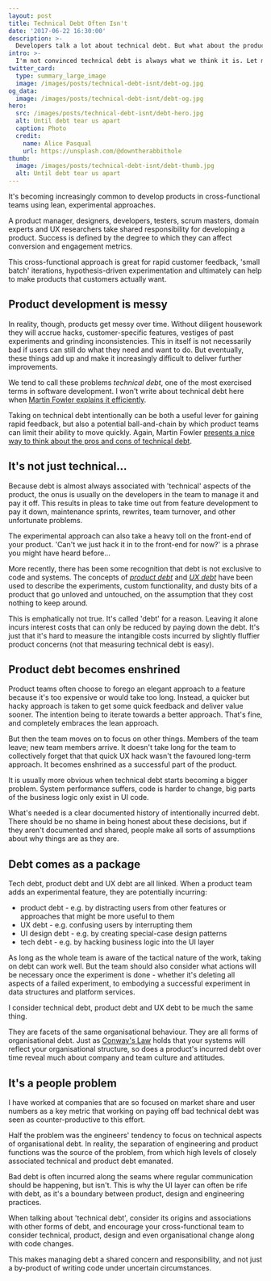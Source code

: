 ```yaml
---
layout: post
title: Technical Debt Often Isn't
date: '2017-06-22 16:30:00'
description: >-
  Developers talk a lot about technical debt. But what about the product and UX debt that often goes along with it?
intro: >-
  I'm not convinced technical debt is always what we think it is. Let me try to explain why.
twitter_card:
  type: summary_large_image
  image: /images/posts/technical-debt-isnt/debt-og.jpg
og_data:
  image: /images/posts/technical-debt-isnt/debt-og.jpg
hero:
  src: /images/posts/technical-debt-isnt/debt-hero.jpg
  alt: Until debt tear us apart
  caption: Photo
  credit:
    name: Alice Pasqual
    url: https://unsplash.com/@downtherabbithole
thumb:
  image: /images/posts/technical-debt-isnt/debt-thumb.jpg
  alt: Until debt tear us apart
---
```


It's becoming increasingly common to develop products in cross-functional teams using lean, experimental approaches.

A product manager, designers, developers, testers, scrum masters, domain experts and UX researchers take shared responsibility for developing a product. Success is defined by the degree to which they can affect conversion and engagement metrics.

This cross-functional approach is great for rapid customer feedback, 'small batch' iterations, hypothesis-driven experimentation and ultimately can help to make products that customers actually want.

## Product development is messy

In reality, though, products get messy over time. Without diligent housework they will accrue hacks, customer-specific features, vestiges of past experiments and grinding inconsistencies. This in itself is not necessarily bad if users can still do what they need and want to do. But eventually, these things add up and make it increasingly difficult to deliver further improvements.

We tend to call these problems _technical debt_, one of the most exercised terms in software development. I won't write about technical debt here when [Martin Fowler explains it efficiently][1].

Taking on technical debt intentionally can be both a useful lever for gaining rapid feedback, but also a potential ball-and-chain by which product teams can limit their ability to move quickly. Again, Martin Fowler [presents a nice way to think about the pros and cons of technical debt][2].

## It's not just technical...

Because debt is almost always associated with 'technical' aspects of the product, the onus is usually on the developers in the team to manage it and pay it off. This results in pleas to take time out from feature development to pay it down, maintenance sprints, rewrites, team turnover, and other unfortunate problems.

The experimental approach can also take a heavy toll on the front-end of your product. 'Can't we just hack it in to the front-end for now?' is a phrase you might have heard before...

More recently, there has been some recognition that debt is not exclusive to code and systems. The concepts of [_product debt_][3] and [_UX debt_][4] have been used to describe the experiments, custom functionality, and dusty bits of a product that go unloved and untouched, on the assumption that they cost nothing to keep around.

This is emphatically not true. It's called 'debt' for a reason. Leaving it alone incurs interest costs that can only be reduced by paying down the debt. It's just that it's hard to measure the intangible costs incurred by slightly fluffier product concerns (not that measuring technical debt is easy).

## Product debt becomes enshrined

Product teams often choose to forego an elegant approach to a feature because it's too expensive or would take too long. Instead, a quicker but hacky approach is taken to get some quick feedback and deliver value sooner. The intention being to iterate towards a better approach. That's fine, and completely embraces the lean approach.

But then the team moves on to focus on other things. Members of the team leave; new team members arrive. It doesn't take long for the team to collectively forget that that quick UX hack wasn't the favoured long-term approach. It becomes enshrined as a successful part of the product.

It is usually more obvious when technical debt starts becoming a bigger problem. System performance suffers, code is harder to change, big parts of the business logic only exist in UI code.

What's needed is a clear documented history of intentionally incurred debt. There should be no shame in being honest about these decisions, but if they aren't documented and shared, people make all sorts of assumptions about why things are as they are.

## Debt comes as a package

Tech debt, product debt and UX debt are all linked. When a product team adds an experimental feature, they are potentially incurring:

* product debt - e.g. by distracting users from other features or approaches that might be more useful to them
* UX debt - e.g. confusing users by interrupting them
* UI design debt - e.g. by creating special-case design patterns
* tech debt - e.g. by hacking business logic into the UI layer

As long as the whole team is aware of the tactical nature of the work, taking on debt can work well. But the team should also consider what actions will be necessary once the experiment is done - whether it's deleting all aspects of a failed experiment, to embodying a successful experiment in data structures and platform services.

I consider technical debt, product debt and UX debt to be much the same thing.

They are facets of the same organisational behaviour. They are all forms of organisational debt. Just as [Conway's Law][5] holds that your systems will reflect your organisational structure, so does a product's incurred debt over time reveal much about company and team culture and attitudes.

## It's a people problem

I have worked at companies that are so focused on market share and user numbers as a key metric that working on paying off bad technical debt was seen as counter-productive to this effort.

Half the problem was the engineers' tendency to focus on technical aspects of organisational debt. In reality, the separation of engineering and product functions was the source of the problem, from which high levels of closely associated technical and product debt emanated.

Bad debt is often incurred along the seams where regular communication should be happening, but isn't. This is why the UI layer can often be rife with debt, as it's a boundary between product, design and engineering practices.

When talking about 'technical debt', consider its origins and associations with other forms of debt, and encourage your cross-functional team to consider technical, product, design and even organisational change along with code changes.

This makes managing debt a shared concern and responsibility, and not just a by-product of writing code under uncertain circumstances.

[1]: https://www.martinfowler.com/bliki/TechnicalDebt.html
[2]: https://www.martinfowler.com/bliki/TechnicalDebtQuadrant.html
[3]: http://andrewchen.co/product-design-debt-versus-technical-debt/
[4]: https://blog.polkadotlabs.com/user-experience-debt-c9bd265d521b
[5]: https://en.wikipedia.org/wiki/Conway%27s_law

